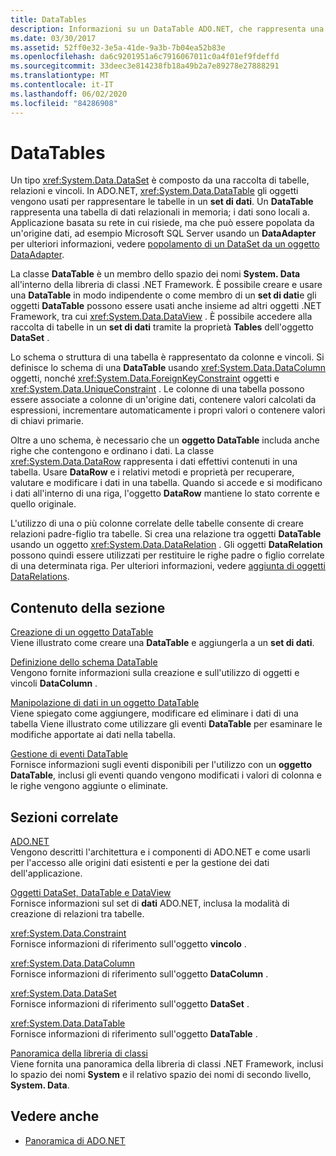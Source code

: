 ```yaml
---
title: DataTables
description: Informazioni su un DataTable ADO.NET, che rappresenta una tabella di dati relazionali in memoria, locale a. Applicazione basata su rete in cui risiede.
ms.date: 03/30/2017
ms.assetid: 52ff0e32-3e5a-41de-9a3b-7b04ea52b83e
ms.openlocfilehash: da6c9201951a6c7916067011c0a4f01ef9fdeffd
ms.sourcegitcommit: 33deec3e814238fb18a49b2a7e89278e27888291
ms.translationtype: MT
ms.contentlocale: it-IT
ms.lasthandoff: 06/02/2020
ms.locfileid: "84286908"
---
```

# <a name="datatables"></a>DataTables
Un tipo <xref:System.Data.DataSet> è composto da una raccolta di tabelle, relazioni e vincoli. In ADO.NET, <xref:System.Data.DataTable> gli oggetti vengono usati per rappresentare le tabelle in un **set di dati**. Un **DataTable** rappresenta una tabella di dati relazionali in memoria; i dati sono locali a. Applicazione basata su rete in cui risiede, ma che può essere popolata da un'origine dati, ad esempio Microsoft SQL Server usando un **DataAdapter** per ulteriori informazioni, vedere [popolamento di un DataSet da un oggetto DataAdapter](../populating-a-dataset-from-a-dataadapter.md).  
  
 La classe **DataTable** è un membro dello spazio dei nomi **System. Data** all'interno della libreria di classi .NET Framework. È possibile creare e usare una **DataTable** in modo indipendente o come membro di un **set di dati**e gli oggetti **DataTable** possono essere usati anche insieme ad altri oggetti .NET Framework, tra cui <xref:System.Data.DataView> . È possibile accedere alla raccolta di tabelle in un **set di dati** tramite la proprietà **Tables** dell'oggetto **DataSet** .  
  
 Lo schema o struttura di una tabella è rappresentato da colonne e vincoli. Si definisce lo schema di una **DataTable** usando <xref:System.Data.DataColumn> oggetti, nonché <xref:System.Data.ForeignKeyConstraint> oggetti e <xref:System.Data.UniqueConstraint> . Le colonne di una tabella possono essere associate a colonne di un'origine dati, contenere valori calcolati da espressioni, incrementare automaticamente i propri valori o contenere valori di chiavi primarie.  
  
 Oltre a uno schema, è necessario che un **oggetto DataTable** includa anche righe che contengono e ordinano i dati. La classe <xref:System.Data.DataRow> rappresenta i dati effettivi contenuti in una tabella. Usare **DataRow** e i relativi metodi e proprietà per recuperare, valutare e modificare i dati in una tabella. Quando si accede e si modificano i dati all'interno di una riga, l'oggetto **DataRow** mantiene lo stato corrente e quello originale.  
  
 L'utilizzo di una o più colonne correlate delle tabelle consente di creare relazioni padre-figlio tra tabelle. Si crea una relazione tra oggetti **DataTable** usando un oggetto <xref:System.Data.DataRelation> . Gli oggetti **DataRelation** possono quindi essere utilizzati per restituire le righe padre o figlio correlate di una determinata riga. Per ulteriori informazioni, vedere [aggiunta di oggetti DataRelations](adding-datarelations.md).  
  
## <a name="in-this-section"></a>Contenuto della sezione  
 [Creazione di un oggetto DataTable](creating-a-datatable.md)  
 Viene illustrato come creare una **DataTable** e aggiungerla a un **set di dati**.  
  
 [Definizione dello schema DataTable](datatable-schema-definition.md)  
 Vengono fornite informazioni sulla creazione e sull'utilizzo di oggetti e vincoli **DataColumn** .  
  
 [Manipolazione di dati in un oggetto DataTable](manipulating-data-in-a-datatable.md)  
 Viene spiegato come aggiungere, modificare ed eliminare i dati di una tabella Viene illustrato come utilizzare gli eventi **DataTable** per esaminare le modifiche apportate ai dati nella tabella.  
  
 [Gestione di eventi DataTable](handling-datatable-events.md)  
 Fornisce informazioni sugli eventi disponibili per l'utilizzo con un **oggetto DataTable**, inclusi gli eventi quando vengono modificati i valori di colonna e le righe vengono aggiunte o eliminate.  
  
## <a name="related-sections"></a>Sezioni correlate  
 [ADO.NET](../index.md)  
 Vengono descritti l'architettura e i componenti di ADO.NET e come usarli per l'accesso alle origini dati esistenti e per la gestione dei dati dell'applicazione.  
  
 [Oggetti DataSet, DataTable e DataView](index.md)  
 Fornisce informazioni sul set di **dati** ADO.NET, inclusa la modalità di creazione di relazioni tra tabelle.  
  
 <xref:System.Data.Constraint>  
 Fornisce informazioni di riferimento sull'oggetto **vincolo** .  
  
 <xref:System.Data.DataColumn>  
 Fornisce informazioni di riferimento sull'oggetto **DataColumn** .  
  
 <xref:System.Data.DataSet>  
 Fornisce informazioni di riferimento sull'oggetto **DataSet** .  
  
 <xref:System.Data.DataTable>  
 Fornisce informazioni di riferimento sull'oggetto **DataTable** .  
  
 [Panoramica della libreria di classi](../../../../standard/class-library-overview.md)  
 Viene fornita una panoramica della libreria di classi .NET Framework, inclusi lo spazio dei nomi **System** e il relativo spazio dei nomi di secondo livello, **System. Data**.  
  
## <a name="see-also"></a>Vedere anche

- [Panoramica di ADO.NET](../ado-net-overview.md)
